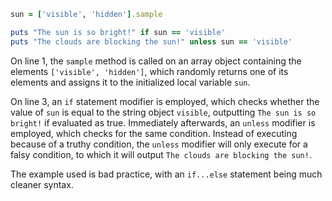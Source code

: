 ```Ruby
sun = ['visible', 'hidden'].sample

puts "The sun is so bright!" if sun == 'visible'
puts "The clouds are blocking the sun!" unless sun == 'visible'
```
On line 1, the `sample` method is called on an array object containing the elements `['visible', 'hidden']`, which randomly returns one of its elements and assigns it to the initialized local variable `sun`.

On line 3, an `if` statement modifier is employed, which checks whether the value of `sun` is equal to the string object `visible`, outputting `The sun is so bright!` if evaluated as true. Immediately afterwards, an `unless` modifier is employed, which checks for the same condition. Instead of executing because of a truthy condition, the `unless` modifier will only execute for a falsy condition, to which it will output `The clouds are blocking the sun!`.

The example used is bad practice, with an `if...else` statement being much cleaner syntax.